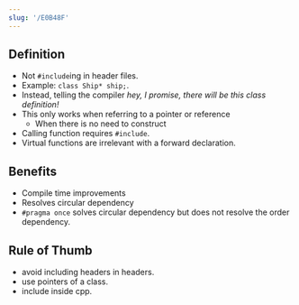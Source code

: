 ```yaml
---
slug: '/E0B48F'
---
```


## Definition

- Not `#include`ing in header files.
- Example: `class Ship* ship;`.
- Instead, telling the compiler _hey, I promise, there will be this class definition!_
- This only works when referring to a pointer or reference
  - When there is no need to construct
- Calling function requires `#include`.
- Virtual functions are irrelevant with a forward declaration.

## Benefits

- Compile time improvements
- Resolves circular dependency
- `#pragma once` solves circular dependency but does not resolve the order dependency.

## Rule of Thumb

- avoid including headers in headers.
- use pointers of a class.
- include inside cpp.
